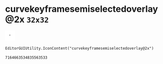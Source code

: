 # curvekeyframesemiselectedoverlay@2x `32x32`
<img src="/img/curvekeyframesemiselectedoverlay@2x.png" width=32 height=32>

``` CSharp
EditorGUIUtility.IconContent("curvekeyframesemiselectedoverlay@2x")
```
```
7164663534835563533
```
